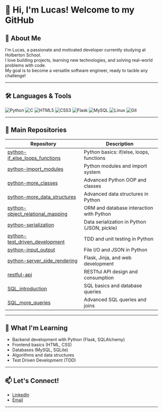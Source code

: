 # 👋 Hi, I'm Lucas! Welcome to my GitHub

## 🚀 About Me

I'm Lucas, a passionate and motivated developer currently studying at Holberton School.  
I love building projects, learning new technologies, and solving real-world problems with code.  
My goal is to become a versatile software engineer, ready to tackle any challenge!

---

## 🛠️ Languages & Tools

![Python](https://img.shields.io/badge/Python-3776AB?style=flat&logo=python&logoColor=white)
![C](https://img.shields.io/badge/C-00599C?style=flat&logo=c&logoColor=white)
![HTML5](https://img.shields.io/badge/HTML5-E34F26?style=flat&logo=html5&logoColor=white)
![CSS3](https://img.shields.io/badge/CSS3-1572B6?style=flat&logo=css3&logoColor=white)
![Flask](https://img.shields.io/badge/Flask-000000?style=flat&logo=flask&logoColor=white)
![MySQL](https://img.shields.io/badge/MySQL-4479A1?style=flat&logo=mysql&logoColor=white)
![Linux](https://img.shields.io/badge/Linux-FCC624?style=flat&logo=linux&logoColor=black)
![Git](https://img.shields.io/badge/Git-F05032?style=flat&logo=git&logoColor=white)

---

## 📂 Main Repositories

| Repository | Description |
|------------|-------------|
| [python-if_else_loops_functions](./python-if_else_loops_functions) | Python basics: if/else, loops, functions |
| [python-import_modules](./python-import_modules) | Python modules and import system |
| [python-more_classes](./python-more_classes) | Advanced Python OOP and classes |
| [python-more_data_structures](./python-more_data_structures) | Advanced data structures in Python |
| [python-object_relational_mapping](./python-object_relational_mapping) | ORM and database interaction with Python |
| [python-serialization](./python-serialization) | Data serialization in Python (JSON, pickle) |
| [python-test_driven_development](./python-test_driven_development) | TDD and unit testing in Python |
| [python-input_output](./python-input_output) | File I/O and JSON in Python |
| [python-server_side_rendering](./python-server_side_rendering) | Flask, Jinja, and web development |
| [restful-api](./restful-api) | RESTful API design and consumption |
| [SQL_introduction](./SQL_introduction) | SQL basics and database queries |
| [SQL_more_queries](./SQL_more_queries) | Advanced SQL queries and joins |

---

## 🌱 What I'm Learning

- Backend development with Python (Flask, SQLAlchemy)
- Frontend basics (HTML, CSS)
- Databases (MySQL, SQLite)
- Algorithms and data structures
- Test Driven Development (TDD)

---

## 📫 Let's Connect!

- [LinkedIn]([https://www.linkedin.com/in/lucas-boyadjian-535a4815b/])
- [Email](mailto:votre.email@example.com)

---
